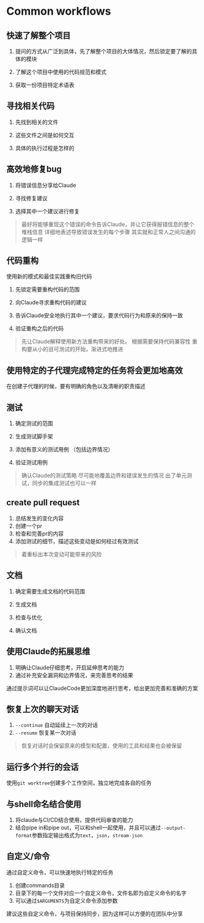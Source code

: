 # Common workflows

## 快速了解整个项目

1. 提问的方式从广泛到具体，先了解整个项目的大体情况，然后锁定要了解的具体的模块

2. 了解这个项目中使用的代码规范和模式

3. 获取一份项目特定术语表

## 寻找相关代码

1. 先找到相关的文件

2. 这些文件之间是如何交互

3. 具体的执行过程是怎样的


## 高效地修复bug

1. 将错误信息分享给Claude

2. 寻找修复建议

3. 选择其中一个建议进行修复

> 最好将能够重现这个错误的命令告诉Claude，并让它获得报错信息的整个堆栈信息
> 详细地表述导致错误发生的每个步骤
> 其实就和正常人之间沟通的逻辑一样


## 代码重构

使用新的模式和最佳实践重构旧代码

1. 先锁定需要重构代码的范围

2. 向Claude寻求重构代码的建议

3. 告诉Claude安全地执行其中一个建议，要求代码行为和原来的保持一致

4. 验证重构之后的代码

> 先让Claude解释使用新方法重构带来的好处。
> 根据需要保持代码兼容性
> 重构要从小的且可测试的开始，渐进式地推进


## 使用特定的子代理完成特定的任务将会更加地高效

在创建子代理的时候，要有明确的角色以及清晰的职责描述

## 测试

1. 确定测试的范围

2. 生成测试脚手架

3. 添加有意义的测试用例 （包括边界情况）

4. 验证测试用例

> 确认Claude的测试策略
> 尽可能地覆盖边界和错误发生的情况
> 出了单元测试，同步的集成测试也可以一样

## create pull request


1. 总结发生的变化内容
2. 创建一个pr
3. 检查和完善pr的内容
4. 添加测试的细节，描述这些变动是如何经过有效测试

> 着重标出本次变动可能带来的风险


## 文档

1. 确定需要生成文档的代码范围

2. 生成文档

3. 检查与优化

4. 确认文档

## 使用Claude的拓展思维

1. 明确让Claude仔细思考，开启延伸思考的能力
2. 通过补充安全漏洞和边界情况，来完善思考的结果

通过提示词可以让ClaudeCode更加深度地进行思考，给出更加完善和准确的方案

## 恢复上次的聊天对话

1. `--continue` 自动延续上一次的对话
2. `--resume` 恢复某一次对话

> 恢复对话时会保留原来的模型和配置，使用的工具和结果也会被保留


## 运行多个并行的会话


使用`git worktree`创建多个工作空间，独立地完成各自的任务

## 与shell命名结合使用

1. 将claude与CI/CD结合使用，提供代码审查的能力
2. 结合pipe in和pipe out，可以和shell一起使用，并且可以通过`--output-format`参数指定输出格式为`text`，`json`，`stream-json`

## 自定义/命令

通过自定义命令，可以快速地执行特定的任务

1. 创建commands目录
2. 目录下的每一个文件对应一个自定义命令，文件名即为自定义命令的名字
3. 可以通过`$ARGUMENTS`为自定义命令添加参数

建议这些自定义命令，与项目保持同步，因为这样可以方便的在团队中分享